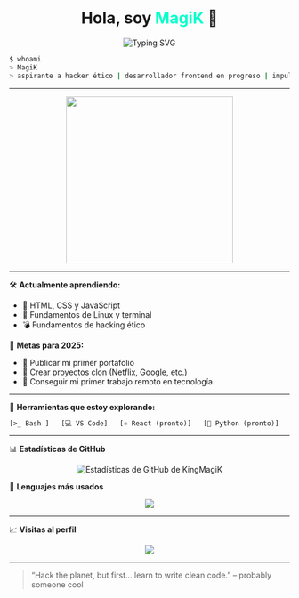 <h1 align="center">Hola, soy <span style="color:#00ffcc;">MagiK</span> 🧠</h1>

<p align="center">
  <img src="https://readme-typing-svg.demolab.com?font=Fira+Code&size=22&pause=1000&color=00FFCC&center=true&vCenter=true&width=435&lines=Aspirante+a+Hacker+Ético;Desarrollador+Frontend+en+formación;Amante+de+Linux+y+la+Terminal;Alimentado+por+código+y+café+🧋" alt="Typing SVG" />
</p>

```bash
$ whoami
> MagiK
> aspirante a hacker ético | desarrollador frontend en progreso | impulsado por café 🧋
```

---

<p align="center">
  <img src="https://media.giphy.com/media/qgQUggAC3Pfv687qPC/giphy.gif" width="300">
</p>

---

🛠️ **Actualmente aprendiendo:**
- 🧱 HTML, CSS y JavaScript
- 🐧 Fundamentos de Linux y terminal
- 💣 Fundamentos de hacking ético

📡 **Metas para 2025:**
- 🚀 Publicar mi primer portafolio
- 🧪 Crear proyectos clon (Netflix, Google, etc.)
- 💼 Conseguir mi primer trabajo remoto en tecnología

---

🔐 **Herramientas que estoy explorando:**

```txt
[>_ Bash ]   [💻 VS Code]   [⚛️ React (pronto)]   [🐍 Python (pronto)] 
```

---

📊 **Estadísticas de GitHub**

<p align="center">
  <img src="https://github-readme-stats.vercel.app/api?username=KingMagiK&show_icons=true&theme=dracula" alt="Estadísticas de GitHub de KingMagiK">
</p>

📌 **Lenguajes más usados**

<p align="center">
  <img src="https://github-readme-stats.vercel.app/api/top-langs/?username=MagiK&layout=compact&theme=dracula">
</p>

---

📈 **Visitas al perfil**

<p align="center">
  <img src="https://komarev.com/ghpvc/?username=MagiK&label=Visitas+al+Perfil&color=00ffcc&style=flat">
</p>

---

> “Hack the planet, but first... learn to write clean code.” – probably someone cool
